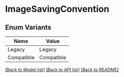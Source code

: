 # ImageSavingConvention

## Enum Variants

| Name | Value |
|---- | -----|
| Legacy | Legacy |
| Compatible | Compatible |


[[Back to Model list]](../README.md#documentation-for-models) [[Back to API list]](../README.md#documentation-for-api-endpoints) [[Back to README]](../README.md)



